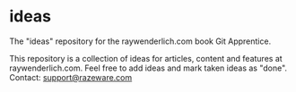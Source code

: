 # ideas
The "ideas" repository for the raywenderlich.com book Git Apprentice.

This repository is a collection of ideas for articles, content 
and features at raywenderlich.com.
Feel free to add ideas and mark taken ideas as "done".
Contact: support@razeware.com
